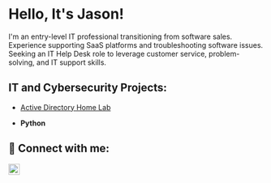 <h1>Hello, It's Jason!</h1> <p>I'm an entry-level IT professional transitioning from software sales. Experience supporting SaaS platforms and
troubleshooting software issues. Seeking an IT Help Desk role to leverage customer service, problem-solving, and
IT support skills.</p>

<h2> IT and Cybersecurity Projects:</h2>

- [Active Directory Home Lab](https://github.com/jasonfrink/ActiveDirectoryLab/edit/main/README.md)

- <b>Python</b>
 
<h2> 🤳 Connect with me:</h2>

[<img align="left" alt="JasonFrink | LinkedIn" width="22px" src="https://cdn.jsdelivr.net/npm/simple-icons@v3/icons/linkedin.svg" />][linkedin]

[linkedin]: https://linkedin.com/in/jasonfrink

<!--

Here are some ideas to get you started:

- 🔭 I’m currently working on ...
- 🌱 I’m currently learning ...
- 👯 I’m looking to collaborate on ...
- 🤔 I’m looking for help with ...
- 💬 Ask me about ...
- 📫 How to reach me: ...
- 😄 Pronouns: ...
- ⚡ Fun fact: ...
-->

